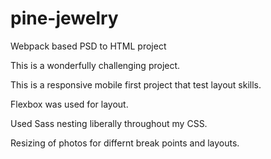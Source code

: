 # pine-jewelry

Webpack based PSD to HTML project

This is a wonderfully challenging project. 

This is a responsive mobile first project that test layout skills.

Flexbox was used for layout.

Used Sass nesting liberally throughout my CSS.

Resizing of photos for differnt break points and layouts.






